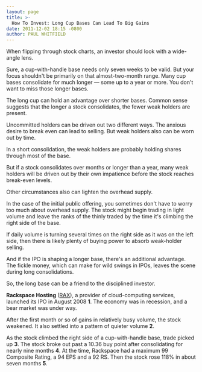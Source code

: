 ```yaml
---
layout: page
title: >-
  How To Invest: Long Cup Bases Can Lead To Big Gains
date: 2011-12-02 18:15 -0800
author: PAUL WHITFIELD
---
```





When flipping through stock charts, an investor should look with a wide-angle lens.


Sure, a cup-with-handle base needs only seven weeks to be valid. But your focus shouldn't be primarily on that almost-two-month range. Many cup bases consolidate for much longer — some up to a year or more. You don't want to miss those longer bases.


The long cup can hold an advantage over shorter bases. Common sense suggests that the longer a stock consolidates, the fewer weak holders are present.


Uncommitted holders can be driven out two different ways. The anxious desire to break even can lead to selling. But weak holders also can be worn out by time.


In a short consolidation, the weak holders are probably holding shares through most of the base.


But if a stock consolidates over months or longer than a year, many weak holders will be driven out by their own impatience before the stock reaches break-even levels.


Other circumstances also can lighten the overhead supply.


In the case of the initial public offering, you sometimes don't have to worry too much about overhead supply. The stock might begin trading in light volume and leave the ranks of the thinly traded by the time it's climbing the right side of the base.


If daily volume is turning several times on the right side as it was on the left side, then there is likely plenty of buying power to absorb weak-holder selling.


And if the IPO is shaping a longer base, there's an additional advantage. The fickle money, which can make for wild swings in IPOs, leaves the scene during long consolidations.


So, the long base can be a friend to the disciplined investor.


**Rackspace Hosting** ([RAX](https://research.investors.com/quote.aspx?symbol=RAX)), a provider of cloud-computing services, launched its IPO in August 2008 **1**. The economy was in recession, and a bear market was under way.


After the first month or so of gains in relatively busy volume, the stock weakened. It also settled into a pattern of quieter volume **2**.


As the stock climbed the right side of a cup-with-handle base, trade picked up **3**. The stock broke out past a 10.36 buy point after consolidating for nearly nine months **4**. At the time, Rackspace had a maximum 99 Composite Rating, a 94 EPS and a 92 RS. Then the stock rose 118% in about seven months **5**.




